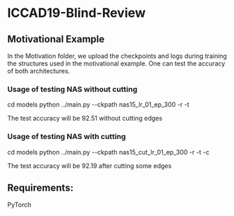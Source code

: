 # ICCAD19-Blind-Review

## Motivational Example
In the Motivation folder, we upload the checkpoints and logs during training the structures used in the motivational example.
One can test the accuracy of both architectures.

### Usage of testing NAS without cutting
cd models
python ../main.py --ckpath nas15_lr_01_ep_300 -r -t

The test accuracy will be 92.51 without cutting edges


### Usage of testing NAS with cutting
cd models
python ../main.py --ckpath nas15_cut_lr_01_ep_300 -r -t -c

The test accuracy will be 92.19 after cutting some edges

## Requirements:
PyTorch 
